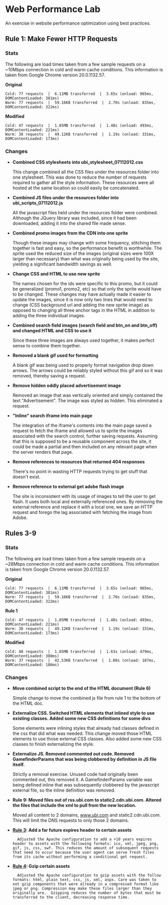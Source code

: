 # Web Performance Lab
An exercise in website performance optimization using best practices.

## Rule 1: Make Fewer HTTP Requests

### Stats
The following are load times taken from a few sample requests on a ~10Mbps connection in cold and warm cache conditions.  This information is taken from Google Chrome version 20.0.1132.57.

**Original**

	Cold: 77 requests  |  6.11MB transferred  |  3.65s (onload: 965ms, DOMContentLoaded: 381ms)
	Warm: 77 requests  |  59.16KB transferred  |  2.70s (onload: 835ms, DOMContentLoaded: 322ms)

**Modified**

	Cold: 47 requests  |  1.85MB transferred  |  1.48s (onload: 493ms, DOMContentLoaded: 221ms)
	Warm: 38 requests  |  49.12KB transferred  |  1.19s (onload: 331ms, DOMContentLoaded: 173ms)

### Changes
* **Combined CSS stylesheets into ubi_stylesheet_07112012.css**

	This change combined all the CSS files under the resources folder into one stylesheet. This was done to reduce the number of requests required to gather all the style information. These resources were all hosted at the same location so could easily be concatenated.

* **Combined JS files under the resources folder into ubi_scripts_07112012.js**

	All the javascript files held under the resources folder were combined. Although the JQuery library was included, since it had been downloaded, adding it into the shared file made sense.

* **Combined promo images from the CDN into one sprite**
	
	Though these images may change with some frequency, stitching them together is fast and easy, so the performance benefit is worthwhile. The sprite used the reduced size of the images (original sizes were 100X larger than necessary) than what was originally being used by the site, yielding a significant bandwidth savings as well.

* **Change CSS and HTML to use new sprite**
  
	The names chosen for the ids were specific to this promo, but it could be generalized (promo1, promo2, etc) so that only the sprite
	would have to be changed. These changes may have actually made it easier to update the images, since it is now only two lines that would need to change (CSS background url and adding the new sprite image) as opposed to changing all three anchor tags in the HTML in addition to adding the three individual images.

* **Combined search field images (search field and btn_on and btn_off) and changed HTML and CSS to use it**

  	Since these three images are always used together, it makes
	perfect sense to combine them together.

* **Removed a blank gif used for formatting**
	
	A blank gif was being used to properly format navigation drop down arrows.  The arrows could be reliably styled without this gif and so it was removed, thereby saving a request.
	
* **Remove hidden oddly placed advertisement image**

	Removed an image that was vertically oriented and simply contained the text "Advertisement". The image was styled as hidden.  This eliminated a request.

* **"Inline" search iframe into main page**

	The integration of the iframe's contents into the main page saved a request to fetch the iframe and allowed us to sprite the images associated with the search control, further saving requests.  Assuming that this is supposed to be a reusable component across the site, it could be made a partial and then included on any relevant page when the server renders that page.

* **Remove references to resources that returned 404 responses**

	There's no point in wasting HTTP requests trying to get stuff that doesn't exist.

* **Remove reference to external get adobe flash image**

	The site is inconsistent with its usage of images to tell the user to get flash.  It uses both local and externally referenced ones.  By removing the external reference and replace it with a local one, we save an HTTP request and forego the lag associated with fetching the image from Adobe.
	
## Rules 3-9

### Stats
The following are load times taken from a few sample requests on a ~28Mbps connection in cold and warm cache conditions.  This information is taken from Google Chrome version 20.0.1132.57.

**Original**

	Cold: 77 requests  |  6.11MB transferred  |  3.65s (onload: 965ms, DOMContentLoaded: 381ms)
	Warm: 77 requests  |  59.16KB transferred  |  2.70s (onload: 835ms, DOMContentLoaded: 322ms)

**Rule 1**

	Cold: 47 requests  |  1.85MB transferred  |  1.48s (onload: 493ms, DOMContentLoaded: 221ms)
	Warm: 38 requests  |  49.12KB transferred  |  1.19s (onload: 331ms, DOMContentLoaded: 173ms)

**Modified**

	Cold: 48 requests  |  1.85MB transferred  |  1.63s (onload: 479ms, DOMContentLoaded: 380ms)
	Warm: 37 requests  |  42.53KB transferred  |  1.08s (onload: 187ms, DOMContentLoaded: 186ms)

### Changes

* **Move combined script to the end of the HTML document (Rule 6)**

	Simple change to move the combined js file from rule 1 to the bottom of the HTML doc.

* **Externalize CSS. Switched HTML elements that inlined style to use existing classes. Added some new CSS definitions for some divs**

	Some elements were inlining styles that already had classes defined in the css that did what was needed. This change moved those HTML elements to use those external CSS classes. Also added some new CSS classes to finish externalizing the style.

* **Externalize JS. Removed commented out code. Removed GamefinderParams that was being clobbered by definition in JS file itself.**

	Strictly a removal exercise. Unused code had originally been commented out, this removed it. A GamefinderParams variable was being defined inline that was subsequently clobbered by the javascript external file, so the inline definition was removed.

* **Rule 9: Moved files out of rss.ubi.com to static2.cdn.ubi.com. Altered the files that include the xml to pull from the new location.**

	Moved all content to 2 domains, www.ubi.com and static2.cdn.ubi.com. This will limit the DNS requests to only those 2 domains.

* **[Rule 3](https://github.com/discom4rt/webperf-conf): Add a far future expires header to certain assets**

        Adjusted the Apache configuration to add a +10 years expires header to assets with the following formats: ico, xml, jpeg, png, gif, js, css, swf. This reduces the amount of subsequent requests that need to occur because the user agent can serve fresh files from its cache without performing a conditional get request.

* **[Rule 4](https://github.com/discom4rt/webperf-conf): Gzip certain assets**

        Adjusted the Apache configuration to gzip assets with the follow formats: html, plain text, css, js, xml, aspx. Care was taken to not gzip components that were already in a compressed format like jpeg or png. Compression may make these files larger than they originally are.  Gzipping reduces the number of bytes that must be transferred to the client, decreasing response time.

	
